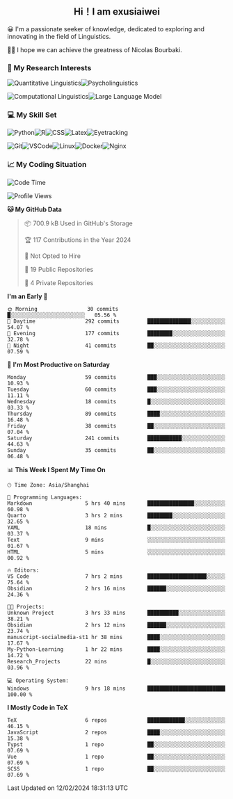   

## <div align="center">Hi！I am exusiaiwei</div>  

😀 I'm a passionate seeker of knowledge, dedicated to exploring and innovating in the field of Linguistics.

🙋‍♂️ I hope we can achieve the greatness of Nicolas Bourbaki.

### 🔬 My Research Interests  

![Quantitative Linguistics](https://img.shields.io/badge/Quantitative%20Linguistics-%230072CC.svg?&style=for-the-badge&logo=appveyor&logoColor=white)![Psycholinguistics](https://img.shields.io/badge/Psycholinguistics-%2301a3a1.svg?&style=for-the-badge&logo=AWS%20Amplify&logoColor=white)

![Computational Linguistics](https://img.shields.io/badge/Computational%20Linguistics-%231877F2.svg?&style=for-the-badge&logo=Markdown&logoColor=white)![Large Language Model](https://img.shields.io/badge/Large%20Language%20Model-%23F76300.svg?&style=for-the-badge&logo=Android&logoColor=white)

### 💻 My Skill Set

![Python](https://img.shields.io/badge/Python-%2314354C.svg?style=for-the-badge&logo=python&logoColor=white&color=2AB3E3)![R](https://img.shields.io/badge/-R-276DC3?style=for-the-badge&logo=r&logoColor=white)![CSS](https://img.shields.io/badge/-CSS-1572B6?style=for-the-badge&logo=css3&logoColor=white)![Latex](https://img.shields.io/badge/-Latex-008080?style=for-the-badge&logo=latex&logoColor=white)![Eyetracking](https://img.shields.io/badge/Eyetracking-%230078D6?style=for-the-badge&logo=SearXNG&logoColor=#3050FF)

![Git](https://img.shields.io/badge/-Git-F05032?style=for-the-badge&logo=git&logoColor=white)![VSCode](https://img.shields.io/badge/-VSCode-007ACC?style=for-the-badge&logo=visual-studio-code&logoColor=white)![Linux](https://img.shields.io/badge/-Linux-FCC624?style=for-the-badge&logo=linux&logoColor=black)![Docker](https://img.shields.io/badge/-Docker-2496ED?style=for-the-badge&logo=docker&logoColor=white)![Nginx](https://img.shields.io/badge/-Nginx-009639?style=for-the-badge&logo=nginx&logoColor=white)

### 📈 My Coding Situation

<!--START_SECTION:waka-->
![Code Time](http://img.shields.io/badge/Code%20Time-31%20hrs%2037%20mins-blue)

![Profile Views](http://img.shields.io/badge/Profile%20Views-0-blue)

**🐱 My GitHub Data** 

> 📦 700.9 kB Used in GitHub's Storage 
 > 
> 🏆 117 Contributions in the Year 2024
 > 
> 🚫 Not Opted to Hire
 > 
> 📜 19 Public Repositories 
 > 
> 🔑 4 Private Repositories 
 > 
**I'm an Early 🐤** 

```text
🌞 Morning                30 commits          █░░░░░░░░░░░░░░░░░░░░░░░░   05.56 % 
🌆 Daytime                292 commits         ██████████████░░░░░░░░░░░   54.07 % 
🌃 Evening                177 commits         ████████░░░░░░░░░░░░░░░░░   32.78 % 
🌙 Night                  41 commits          ██░░░░░░░░░░░░░░░░░░░░░░░   07.59 % 
```
📅 **I'm Most Productive on Saturday** 

```text
Monday                   59 commits          ███░░░░░░░░░░░░░░░░░░░░░░   10.93 % 
Tuesday                  60 commits          ███░░░░░░░░░░░░░░░░░░░░░░   11.11 % 
Wednesday                18 commits          █░░░░░░░░░░░░░░░░░░░░░░░░   03.33 % 
Thursday                 89 commits          ████░░░░░░░░░░░░░░░░░░░░░   16.48 % 
Friday                   38 commits          ██░░░░░░░░░░░░░░░░░░░░░░░   07.04 % 
Saturday                 241 commits         ███████████░░░░░░░░░░░░░░   44.63 % 
Sunday                   35 commits          ██░░░░░░░░░░░░░░░░░░░░░░░   06.48 % 
```


📊 **This Week I Spent My Time On** 

```text
🕑︎ Time Zone: Asia/Shanghai

💬 Programming Languages: 
Markdown                 5 hrs 40 mins       ███████████████░░░░░░░░░░   60.98 % 
Quarto                   3 hrs 2 mins        ████████░░░░░░░░░░░░░░░░░   32.65 % 
YAML                     18 mins             █░░░░░░░░░░░░░░░░░░░░░░░░   03.37 % 
Text                     9 mins              ░░░░░░░░░░░░░░░░░░░░░░░░░   01.67 % 
HTML                     5 mins              ░░░░░░░░░░░░░░░░░░░░░░░░░   00.92 % 

🔥 Editors: 
VS Code                  7 hrs 2 mins        ███████████████████░░░░░░   75.64 % 
Obsidian                 2 hrs 16 mins       ██████░░░░░░░░░░░░░░░░░░░   24.36 % 

🐱‍💻 Projects: 
Unknown Project          3 hrs 33 mins       ██████████░░░░░░░░░░░░░░░   38.21 % 
Obsidian                 2 hrs 12 mins       ██████░░░░░░░░░░░░░░░░░░░   23.74 % 
manuscript-socialmedia-st1 hr 38 mins        ████░░░░░░░░░░░░░░░░░░░░░   17.67 % 
My-Python-Learning       1 hr 22 mins        ████░░░░░░░░░░░░░░░░░░░░░   14.72 % 
Research_Projects        22 mins             █░░░░░░░░░░░░░░░░░░░░░░░░   03.96 % 

💻 Operating System: 
Windows                  9 hrs 18 mins       █████████████████████████   100.00 % 
```

**I Mostly Code in TeX** 

```text
TeX                      6 repos             ████████████░░░░░░░░░░░░░   46.15 % 
JavaScript               2 repos             ████░░░░░░░░░░░░░░░░░░░░░   15.38 % 
Typst                    1 repo              ██░░░░░░░░░░░░░░░░░░░░░░░   07.69 % 
Vue                      1 repo              ██░░░░░░░░░░░░░░░░░░░░░░░   07.69 % 
SCSS                     1 repo              ██░░░░░░░░░░░░░░░░░░░░░░░   07.69 % 
```




 Last Updated on 12/02/2024 18:31:13 UTC
<!--END_SECTION:waka-->
